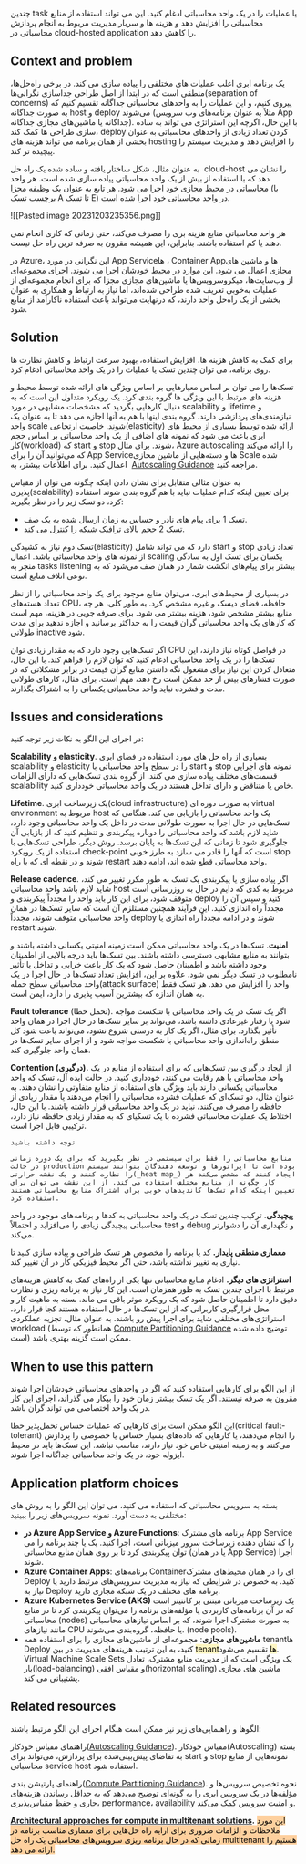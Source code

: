 
چندین task یا عملیات را در یک واحد محاسباتی ادغام کنید. این می تواند استفاده از منابع محاسباتی را افزایش دهد و هزینه ها و سربار مدیریت مربوط به انجام پردازش محاسباتی در cloud-hosted application را کاهش دهد.

## Context and problem

یک برنامه ابری اغلب عملیات های مختلفی را پیاده سازی می کند. در برخی راه‌حل‌ها، منطقی است که در ابتدا از اصل طراحی جداسازی نگرانی‌ها(separation of concerns) پیروی کنیم، و این عملیات را به واحدهای محاسباتی جداگانه تقسیم کنیم که به صورت جداگانه host و deploy می‌شوند (مثلاً به عنوان برنامه‌های وب سرویس App جداگانه یا ماشین‌های مجازی جداگانه). با این حال، اگرچه این استراتژی می تواند به ساده سازی طراحی ها  کمک کند، deploy کردن تعداد زیادی از واحدهای محاسباتی به عنوان بخشی از همان برنامه می تواند هزینه های hosting را افزایش دهد و مدیریت سیستم را پیچیده تر کند.  
  
به عنوان مثال، شکل ساختار یافته و ساده شده یک راه حل  cloud-host را نشان می دهد که با استفاده از بیش از یک واحد محاسباتی پیاده سازی شده است. هر واحد محاسباتی در محیط مجازی خود اجرا می شود. هر تابع به عنوان یک وظیفه مجزا (با برچسب تسک A تا تسک E) در واحد محاسباتی خود اجرا شده است.

![[Pasted image 20231203235356.png]]

هر واحد محاسباتی منابع هزینه بری را مصرف می‌کند، حتی زمانی که کاری انجام نمی دهند یا کم استفاده باشند. بنابراین، این همیشه مقرون به صرفه ترین راه حل نیست.  
  
در Azure، این نگرانی در مورد App Serviceها ، Container Appها و ماشین های مجازی اعمال می شود. این موارد در محیط خودشان اجرا می شوند. اجرای مجموعه‌ای از وب‌سایت‌ها، میکروسرویس‌ها یا ماشین‌های مجازی مجزا که برای انجام مجموعه‌ای از عملیات به‌خوبی تعریف شده طراحی شده‌اند، اما نیاز به ارتباط و همکاری به عنوان بخشی از یک راه‌حل واحد دارند، که درنهایت می‌تواند باعث استفاده ناکارآمد از منابع شود.

## Solution

برای کمک به کاهش هزینه ها، افزایش استفاده، بهبود سرعت ارتباط و کاهش نظارت ها روی برنامه، می توان چندین تسک یا عملیات را در یک واحد محاسباتی ادغام کرد.  
  
تسک‌ها را می توان بر اساس معیارهایی بر اساس ویژگی های ارائه شده توسط محیط و هزینه های مرتبط با این ویژگی ها گروه بندی کرد. یک رویکرد متداول این است که به دنبال کارهایی بگردید که مشخصات مشابهی در مورد scalability و lifetime و نیازمندی‌های پردازشی دارند. گروه بندی اینها با هم به آنها اجازه می دهد تا به عنوان یک واحد scale شوند. خاصیت ارتجاعی(elasticity) ارائه شده توسط بسیاری از محیط های ابری باعث می شود که نمونه های اضافی از یک واحد محاسباتی بر اساس حجم کار(workload)  که start و stop شوند. برای مثال، Azure autoscaling  را ارائه می‌کند که می‌توانید آن را برای App Serviceها و دسته‌هایی از ماشین مجازی  Scale شده  اعمال کنید. برای اطلاعات بیشتر، به  [Autoscaling Guidance](https://learn.microsoft.com/en-us/previous-versions/msp-n-p/dn589774(v=pandp.10)) مراجعه کنید.  
  
به عنوان مثالی متقابل برای نشان دادن اینکه چگونه می توان از مقیاس پذیری(scalability) برای تعیین اینکه کدام عملیات نباید با هم گروه بندی شوند استفاده کرد، دو تسک زیر را در نظر بگیرید:  
  
* تسک 1 برای پیام های نادر و حساس به زمان ارسال شده به یک صف.  
* تسک 2 حجم بالای ترافیک شبکه را کنترل می کند.  

تسک دوم نیاز به کشیدگی(elasticity) دارد که می تواند شامل start و stop تعداد زیادی از نمونه های واحد محاسباتی باشد. اعمال scaling یکسان برای تسک اول به سادگی منجر به tasks listening بیشتر برای پیام‌های انگشت شمار در همان صف می‌شود که به نوعی اتلاف منابع است.  
  
در بسیاری از محیط‌های ابری، می‌توان منابع موجود برای یک واحد محاسباتی را از نظر تعداد هسته‌های CPU، حافظه، فضای دیسک و غیره مشخص کرد. به طور کلی، هر چه منابع بیشتر مشخص شود، هزینه بیشتر می شود. برای صرفه جویی در هزینه، مهم است که کارهای یک واحد محاسباتی گران قیمت را به حداکثر برسانید و اجازه ندهید برای مدت طولانی inactive شود.  
  
اگر تسک‌هایی وجود دارد که به مقدار زیادی توان CPU در فواصل کوتاه نیاز دارند، این تسک‌ها را در یک واحد محاسباتی ادغام کنید که توان لازم را فراهم کند. با این حال، متعادل کردن این نیاز برای مشغول نگه داشتن منابع گران قیمت در برابر مشکلاتی که در صورت فشارهای بیش از حد ممکن است رخ دهد، مهم است. برای مثال، کارهای طولانی مدت و فشرده نباید واحد محاسباتی یکسانی را به اشتراک بگذارند.


## Issues and considerations

در اجرای این الگو به نکات زیر توجه کنید:  
  
**‏Scalability و elasticity**. بسیاری از راه حل های مورد استفاده در فضای ابری scalability و elasticity را در سطح واحد محاسباتی با start و stop نمونه های اجرایی قسمت‌های مختلف پیاده سازی می کنند. از گروه بندی تسک‌هایی که دارای الزامات scalability خاص یا متناقض و دارای تداخل هستند در یک واحد محاسباتی خودداری کنید.  
  
‏**Lifetime**. یک زیرساخت ابری(cloud infrastructure) به صورت دوره ای virtual environment مربوط به host یک واحد محاسباتی را بازیابی می کند. هنگامی که تسک‌هایی در حال اجرا به صورت طولانی مدت در داخل یک واحد محاسباتی وجود دارد، شاید لازم باشد که واحد محاسباتی را دوباره پیکربندی و تنظیم کنید که از بازیابی آن جلوگیری شود تا زمانی که این تسک‌ها به پایان برسد. روش دیگر، طراحی تسک‌هایی با استفاده از یک رویکرد check-point است که آنها را قادر می سازد به طرز خوبی stop شوند و در نقطه ای که با راه restart واحد محاسباتی قطع شده اند، ادامه دهند.  
  
**‏Release cadence**. اگر پیاده سازی یا پیکربندی یک تسک به طور مکرر تغییر می کند، شاید لازم باشد واحد محاسباتی host مربوط به کدی که دایم در حال به روزرسانی است متوقف شود، برای این کار باید واحد را مجدداً پیکربندی و deploy کنید و سپس آن را مجدداً راه اندازی کنید. این فرآیند همچنین مستلزم آن است که سایر تسک‌ها در همان واحد محاسباتی متوقف شوند، مجدداً deploy شوند و در ادامه مجدداً راه اندازی یا restart شوند.  
  
**امنیت**. تسک‌ها در یک واحد محاسباتی ممکن است زمینه امنیتی یکسانی داشته باشند و بتوانند به منابع مشابهی دسترسی داشته باشند. بین تسک‌ها باید درجه بالایی از اطمینان وجود داشته باشد و اطمینان حاصل شود که یک کار باعث خرابی و تداخل یا تأثیر نامطلوب در تسک دیگر نمی شود. علاوه بر این، افزایش تعداد تسک‌ها در حال اجرا در یک واحد محاسباتی سطح حمله(attack surface) واحد را افزایش می دهد. هر تسک فقط به همان اندازه  که بیشترین آسیب پذیری را دارد، ایمن است.  
  
**‏Fault tolerance** (تحمل خطا). اگر یک تسک در یک واحد محاسباتی با شکست مواجه شود یا رفتار غیرعادی داشته باشد، می‌تواند بر سایر تسک‌ها در حال اجرا در همان واحد تأثیر بگذارد. برای مثال، اگر یک کار به درستی شروع نشود، می‌تواند باعث شود کل منطق راه‌اندازی واحد محاسباتی با شکست مواجه شود و از اجرای سایر تسک‌ها در همان واحد جلوگیری کند.  
  
**‏Contention (درگیری).** از ایجاد درگیری بین تسک‌هایی که برای استفاده از منابع در یک واحد محاسباتی با هم رقابت می کنند، خودداری کنید. در حالت ایده آل، تسک که واحد محاسباتی یکسانی دارند باید ویژگی های استفاده از منابع متفاوتی را نشان دهند. به عنوان مثال، دو تسک‌ای که عملیات فشرده محاسباتی را انجام می‌دهند یا مقدار زیادی از حافظه را مصرف می‌کنند، نباید در یک واحد محاسباتی قرار داشته باشند. با این حال، اختلاط یک عملیات محاسباتی فشرده با یک تسکیای که به مقدار زیادی حافظه نیاز دارد، ترکیبی قابل اجرا است.

```
توجه داشته باشید  
  
منابع محاسباتی را فقط برای سیستمی در نظر بگیرید که برای یک دوره زمانی در حالت production بوده است تا اپراتورها و توسعه دهندگان بتوانند سیستم را نظارت کنند و یک نقشه حرارتی(_heat map_) ایجاد کنند که مشخص ‌می‌کند هر کار چگونه از منابع مختلف استفاده می کند. از این نقشه می توان برای تعیین اینکه کدام تسک‌ها کاندیدهای خوبی برای اشتراک منابع محاسباتی هستند استفاده کرد.
```

**پیچیدگی**. ترکیب چندین تسک در یک واحد محاسباتی به کدها و برنامه‌های موجود در واحد محاسباتی پیچیدگی زیادی را می‌افزاید و احتمالاً test و debug و نگهداری آن را دشوارتر می‌کند.  
  
**معماری منطقی پایدار.** کد یا برنامه را مخصوص هر تسک طراحی و پیاده سازی کنید تا نیازی به تغییر نداشته باشد، حتی اگر محیط فیزیکی کار در آن تغییر کند.  
  
**استراتژی های دیگر.** ادغام منابع محاسباتی تنها یکی از راه‌های کمک به کاهش هزینه‌های مرتبط با اجرای چندین تسک به طور همزمان است. این کار نیاز به برنامه ریزی و نظارت دقیق دارد تا اطمینان حاصل شود که یک رویکرد موثر باقی می ماند. بسته به ماهیت کار و محل قرارگیری کاربرانی که  از این تسک‌ها در حال استفاده هستند کجا قرار دارد، استراتژی‌های مختلفی شاید برای اجرا پیش رو باشند. به عنوان مثال، تجزیه عملکردی workload (همانطور که توسط [Compute Partitioning Guidance](https://learn.microsoft.com/en-us/previous-versions/msp-n-p/dn589773(v=pandp.10)) توضیح داده شده است) ممکن است گزینه بهتری باشد.

## When to use this pattern

از این الگو برای کارهایی استفاده کنید که اگر در واحدهای محاسباتی خودشان اجرا شوند مقرون به صرفه نیستند. اگر یک تسک بیشتر زمان خود را بیکار می گذراند، اجرای این کار در یک واحد اختصاصی می تواند گران باشد.  
  
این الگو ممکن است برای کارهایی که عملیات حساس تحمل‌پذیر خطا(critical fault-tolerant) را انجام می‌دهند، یا کارهایی که داده‌های بسیار حساس یا خصوصی را پردازش می‌کنند و به زمینه امنیتی خاص خود نیاز دارند، مناسب نباشد. این تسک‌ها باید در محیط ایزوله خود، در یک واحد محاسباتی جداگانه اجرا شوند.

## Application platform choices

بسته به سرویس محاسباتی که استفاده می کنید، می توان این الگو را به روش های مختلفی به دست آورد. نمونه سرویس‌های زیر را ببینید:  
  
* **در Azure App Service و Azure Functions**: برنامه های مشترک App Service را که نشان دهنده زیرساخت سرور میزبانی است، اجرا کنید. یک یا چند برنامه را می توان پیکربندی کرد تا بر روی همان منابع محاسباتی (یا در همان  App Service) اجرا شوند.  
* **‏Azure Container Apps**: برنامه‌های Containerای را در همان محیط‌های مشترک Deploy کنید. به خصوص در شرایطی که نیاز به مدیریت سرویس‌های مرتبط دارید یا نیاز به Deploy برنامه های مختلف در یک شبکه مجازی دارید.  
* **‏Azure Kubernetes Service (AKS)** یک زیرساخت میزبانی مبتنی بر کانتینر است که در آن برنامه‌های کاربردی یا مؤلفه‌های برنامه را می‌توان پیکربندی کرد تا در منابع محاسباتی (nodes) به صورت مشترک اجرا شوند، که بر اساس نیازهای محاسباتی مانند نیازهای CPU یا حافظه، گروه‌بندی می‌شوند. (node pools).  
* **ماشین‌های مجازی**: مجموعه‌ای از ماشین‌های مجازی را برای استفاده همه tenantها ‏Deploy کنید، به این ترتیب هزینه‌های مدیریت در بین <mark style="background: #FFF3A3A6;">tenantها</mark> تقسیم می‌شود. Virtual Machine Scale Sets یک ویژگی است که از مدیریت منابع مشترک، تعادل بار(load-balancing) و مقیاس افقی(horizontal scaling) ماشین های مجازی پشتیبانی می کند.

## Related resources

الگوها و راهنمایی‌های زیر نیز ممکن است هنگام اجرای این الگو مرتبط باشند:  
  
راهنمای مقیاس خودکار([Autoscaling Guidance](https://learn.microsoft.com/en-us/previous-versions/msp-n-p/dn589774(v=pandp.10))). مقیاس خودکار(Autoscaling) بسته به تقاضای پیش‌بینی‌شده برای پردازش، می‌تواند برای start و stop نمونه‌هایی از منابع محاسباتی service host استفاده شود.  
  
راهنمای پارتیشن بندی([Compute Partitioning Guidance](https://learn.microsoft.com/en-us/previous-versions/msp-n-p/dn589773(v=pandp.10))). نحوه تخصیص سرویس‌ها و مؤلفه‌ها در یک سرویس ابری را به گونه‌ای توضیح می‌دهد که به حداقل رساندن هزینه‌های جاری و حفظ مقیاس‌پذیری، performance، availability و امنیت سرویس کمک می‌کند.  
  
**‏[Architectural approaches for compute in multitenant solutions](https://learn.microsoft.com/en-us/azure/architecture/guide/multitenant/approaches/compute#compute-resource-consolidation-pattern).**  <mark style="background: #FFB86CA6;">این مورد ملاحظات و الزامات ضروری برای ارایه راه حل‌هایی برای معماری مناسب برنامه در زمانی که  در حال برنامه ریزی سرویس‌های محاسباتی یک راه حل multitenant هستیم را ارائه می دهد.
</mark>
